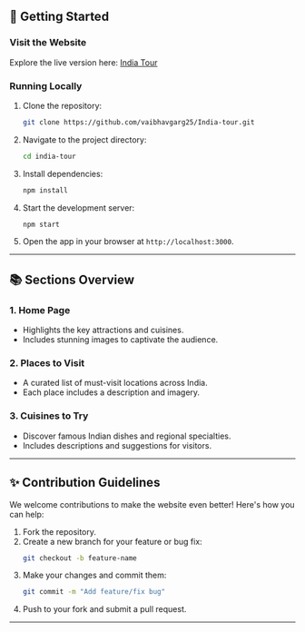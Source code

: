 ## 🚀 Getting Started

### Visit the Website

Explore the live version here: [India Tour](https://india-tour-rouge.vercel.app/)

### Running Locally

1. Clone the repository:
   ```bash
   git clone https://github.com/vaibhavgarg25/India-tour.git
   ```
2. Navigate to the project directory:
   ```bash
   cd india-tour
   ```
3. Install dependencies:
   ```bash
   npm install
   ```
4. Start the development server:
   ```bash
   npm start
   ```
5. Open the app in your browser at `http://localhost:3000`.

---

## 📚 Sections Overview

### 1. **Home Page**
- Highlights the key attractions and cuisines.
- Includes stunning images to captivate the audience.

### 2. **Places to Visit**
- A curated list of must-visit locations across India.
- Each place includes a description and imagery.

### 3. **Cuisines to Try**
- Discover famous Indian dishes and regional specialties.
- Includes descriptions and suggestions for visitors.

---

## ✨ Contribution Guidelines

We welcome contributions to make the website even better! Here's how you can help:

1. Fork the repository.
2. Create a new branch for your feature or bug fix:
   ```bash
   git checkout -b feature-name
   ```
3. Make your changes and commit them:
   ```bash
   git commit -m "Add feature/fix bug"
   ```
4. Push to your fork and submit a pull request.

---
